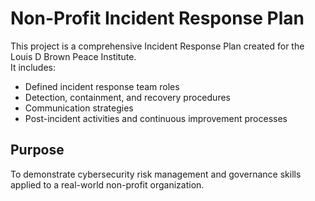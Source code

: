 # Non-Profit Incident Response Plan  
This project is a comprehensive Incident Response Plan created for the Louis D Brown Peace Institute.  
It includes:
- Defined incident response team roles  
- Detection, containment, and recovery procedures  
- Communication strategies  
- Post-incident activities and continuous improvement processes  

## Purpose
To demonstrate cybersecurity risk management and governance skills applied to a real-world non-profit organization.  

